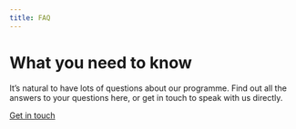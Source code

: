 ```yaml
---
title: FAQ
---
```

# What you need to know

It’s natural to have lots of questions about our programme. Find out all the answers to your questions here, or get in touch to speak with us directly.

<a href="/contact" role="button" class="btn"><i class="far fa-comments"></i> Get in touch</a>

